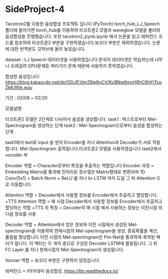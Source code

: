 # SideProject-4
Tacotron2를 이용한 음성합성 프로젝트 입니다 (PyTorch)
torch_hub_LJ_Speech 폴더에 들어가면 torch_hub를 이용하여 타코트론2 모델과 waveglow 모델을 불러와 음성합성을 진행했습니다.
또한 tacotron2_pynb.ipynb 에서 논문을 읽고 레퍼런스 코드를 참조하여
타코트론2 부분을 구현하였습니다.보코더 부분은 제외하였습니다.
논문에 대한 번역본도 깃허브에 올려 놓았습니다.

dataset : LJ Speech 데이터셋을 사용하였습니다.한국어 데이터셋은 학습하는데 너무나 오래걸려 GPU문제등 여러가지 문제 때문에 사용하지 못하였습니다.

합성한 음성입니다: https://blog.kakaocdn.net/dn/ODJIF/btrZ6Ie8yCV/KcBNw6mvHRhC6hYrTcpZkK/tfile.wav

기간 : 02/08 ~ 02/20

모델설명:

타코트론2 모델은 2단계로 나뉘어서 음성을 생성합니다.
task1 : 텍스트로부터 Mel-Spectrogram을 생성하는 단계
task2 : Mel-Spectrogram으로부터 음성을 합성하는 단계

task1에서 text로 input 을 받아 Encoder를 지나 Attention과 Decoder가 서로 작동합니다. Mel-Spectrogram 출력됩니다.타코트론2 모델을 사용하였습니다
task2에서 vocoder 부

Encoder 역할 = Character로부터 특징을 추출하는 역할입니다
Encoder 과정 = Embedding Matrix를 통과해 전처리된 정수열은 Matrix형태로 변환되며 1D Conv(5x1) + Batch Norm + ReLU 를 지나 bi-LSTM 까지 도달 그 뒤 Attention 으로 이동합니다.

Attention 역할 = Decoder에서 사용할 정보를 Encoder에서 추출하고 할당합니다.
+TTS Attention 역할 = 매 시점 Decoder에서 사용할 정보를 Encoder에서 추출하고 할당하는 역할
+TTS 의 특징 = Decoder의 매 시점 에서 사용하는 정보는 이전시점 의 다음 정보를 사용

Decoder 역할 = Attention에서 얻은 정보와 이전 시점에서 생성된 Mel-spectrogram을 이용하여 현재시점의 Mel-spectrogram을 생성, 종료확률을 계산, 품질을 향상합니다
               이전 시점의 Mel-spectrogram은 Pre-Net을 통과하여 축약된 벡터가 됩니다. 이 벡터는 두 개의 층으로 구성된 Decoder LSTM에 활용됩니다.
               그 뒤 FC Layer 를 지나 현재시점의 Mel-Spectrogram이 생성됩니다.
    
Vocoer 역할 =  보코더 부분은 구현하지 않았습니다.

레퍼런스 = t아카데미 음성합성, https://tts.readthedocs.io/

